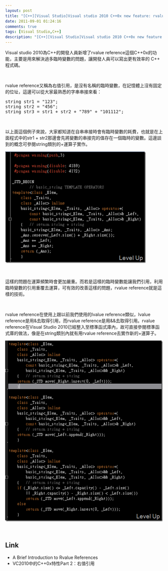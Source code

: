 ```yaml
---
layout: post
title: "[C++][Visual Studio]Visual studio 2010 C++0x new feature: rvalue reference"
date: 2011-09-01 01:24:16
comments: true
tags: [Visual Studio,C++]
description: "[C++][Visual Studio]Visual studio 2010 C++0x new feature: rvalue reference"
---
```

<p>
	Visual studio 2010為C++的開發人員新增了rvalue reference這個C++0x的功能，主要是用來解決過多臨時變數的問題，讓開發人員可以寫出更有效率的 C++ 程式碼。</p>
<p>
	 </p>
<p>
	rvalue reference又稱為右值引用，是沒有名稱的臨時變數，在記憶體上沒有固定的位址，這邊可以從大家最熟悉的字串串接來看：</p>
<div class="wlWriterSmartContent" id="scid:812469c5-0cb0-4c63-8c15-c81123a09de7:2af8ca5e-f848-4add-97ef-bae9156a586e" style="padding-bottom: 0px; margin: 0px; padding-left: 0px; padding-right: 0px; display: inline; float: none; padding-top: 0px">
	<pre class="c" name="code">
string str1 = "123";
string str2 = "456";
string str3 = str1 + str2 + "789" + "101112";</pre>
</div>
<p>
	 </p>
<p>
	以上面這個例子來說，大家都知道在自串串接時會有臨時變數的耗費，也就是在上面程式中的str1 + str2那邊會先將變數的串接完的值存在一個臨時的變數。這邊談到的概念可參閱string類別的+運算子實作。</p>
<p>
	<img alt="image" border="0" height="356" src="\images\posts\34975\image_thumb.png" style="border-bottom: 0px; border-left: 0px; border-top: 0px; border-right: 0px" width="450" /></p>
<p>
	 </p>
<p>
	這樣的問題在運算頻繁時會更加嚴重。而若是這樣的臨時變數能讓我們引用，利用臨時變數的引用重覆去運算，可有效的改善這樣的問題，rvalue reference就是這樣的技術。</p>
<p>
	 </p>
<p>
	rvalue reference在使用上跟以前我們使用的lvalue reference類似，lvalue reference是用&amp;去取得引用，而rvalue reference是用&amp;&amp;去取得引用。rvalue reference在Visual Studio 2010已經整入至標準函式庫內，故可直接參閱標準函式庫的做法，像是在string類別內就有用rvalue reference去實作新的+運算子。</p>
<p>
	<img alt="image" border="0" height="577" src="\images\posts\34975\image_thumb_1.png" style="border-bottom: 0px; border-left: 0px; border-top: 0px; border-right: 0px" width="512" /></p>
<p>
	 </p>
<h2>
	Link</h2>
<ul>
	<li>
		A Brief Introduction to Rvalue References</li>
	<li>
		VC2010中的C++0x特性Part 2：右值引用</li>
</ul>
